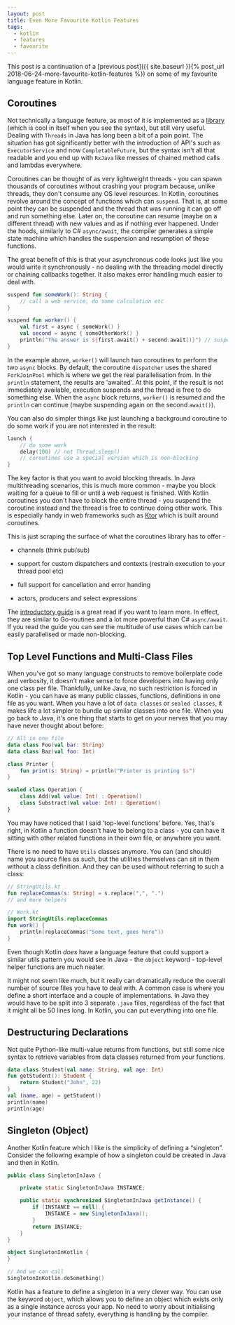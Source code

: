 ```yaml
---
layout: post
title: Even More Favourite Kotlin Features
tags:
  - kotlin
  - features
  - favourite
---
```


This post is a continuation of a [previous post]({{ site.baseurl }}{% post_url 2018-06-24-more-favourite-kotlin-features %}) on some of my favourite language feature in Kotlin.

## Coroutines

Not technically a language feature, as most of it is implemented as a [library](https://github.com/Kotlin/kotlinx.coroutines) (which is cool in itself when you see the syntax), but still very useful. Dealing with `Threads` in Java has long been a bit of a pain point. The situation has got significantly better with the introduction of API's such as `ExecutorService` and now `CompletableFuture`, but the syntax isn't all that readable and you end up with `RxJava` like messes of chained method calls and lambdas everywhere.

Coroutines can be thought of as very lightweight threads - you can spawn thousands of coroutines without crashing your program because, unlike threads, they don't consume any OS level resources. In Kotlin, coroutines revolve around the concept of functions which can `suspend`. That is, at some point they can be suspended and the thread that was running it can go off and run something else. Later on, the coroutine can resume (maybe on a different thread) with new values and as if nothing ever happened. Under the hoods, similarly to C# `async/await`, the compiler generates a simple state machine which handles the suspension and resumption of these functions.

The great benefit of this is that your asynchronous code looks just like you would write it synchronously - no dealing with the threading model directly or chaining callbacks together. It also makes error handling much easier to deal with.

```kotlin
suspend fun someWork(): String {
    // call a web service, do some calculation etc
}

suspend fun worker() {
    val first = async { someWork() }
    val second = async { someOtherWork() } 
    println("The answer is ${first.await() + second.await()}") // suspension point
}
```

In the example above, `worker()` will launch two coroutines to perform the two `async` blocks. By default, the coroutine `dispatcher` uses the shared `ForkJoinPool` which is where we get the real parallelisation from. In the `println` statement, the results are 'awaited'. At this point, if the result is not immediately available, execution suspends and the thread is free to do something else. When the `async` block returns, `worker()` is resumed and the `println` can continue (maybe suspending again on the second `await()`).

You can also do simpler things like just launching a background coroutine to do some work if you are not interested in the result:

```kotlin
launch {
    // do some work
    delay(100) // not Thread.sleep()
    // coroutines use a special version which is non-blocking
}
```

The key factor is that you want to avoid blocking threads. In Java multithreading scenarios, this is much more common - maybe you block waiting for a queue to fill or until a web request is finished. With Kotlin coroutines you don't have to block the entire thread - you suspend the coroutine instead and the thread is free to continue doing other work. This is especially handy in web frameworks such as [Ktor](https://github.com/ktorio/ktor) which is built around coroutines.

This is just scraping the surface of what the coroutines library has to offer - 

- channels (think pub/sub)

- support for custom dispatchers and contexts (restrain execution to your thread pool etc)

- full support for cancellation and error handing

- actors, producers and select expressions

The [introductory guide](https://github.com/Kotlin/kotlinx.coroutines/blob/master/coroutines-guide.md) is a great read if you want to learn more. In effect, they are similar to Go-routines and a lot more powerful than C# `async/await`. If you read the guide you can see the multitude of use cases which can be easily parallelised or made non-blocking.

## Top Level Functions and Multi-Class Files

When you've got so many language constructs to remove boilerplate code and verbosity, it doesn't make sense to force developers into having only one class per file. Thankfully, unlike Java, no such restriction is forced in Kotlin - you can have as many public classes, functions, definitions in one file as you want. When you have a lot of `data classes` or `sealed classes`, it makes life a lot simpler to bundle up similar classes into one file. When you go back to Java, it's one thing that starts to get on your nerves that you may have never thought about before:

```kotlin
// All in one file
data class Foo(val bar: String)
data class Baz(val foo: Int)

class Printer {
    fun print(s: String) = println("Printer is printing $s")
}

sealed class Operation {
    class Add(val value: Int) : Operation()
    class Substract(val value: Int) : Operation()
}
```

You may have noticed that I said 'top-level functions' before. Yes, that's right, in Kotlin a function doesn't have to belong to a class - you can have it sitting with other related functions in their own file, or anywhere you want.

There is no need to have `Utils` classes anymore. You can (and should) name you source files as such, but the utilities themselves can sit in them without a class definition. And they can be used without referring to such a class:

```kotlin
// StringUtils.kt
fun replaceCommas(s: String) = s.replace(",", ".")
// and more helpers

// Work.kt
import StringUtils.replaceCommas
fun work() {
    println(replaceCommas("Some text, goes here"))
}
```

Even though Kotlin *does* have a language feature that could support a similar utils pattern you would see in Java - the `object` keyword - top-level helper functions are much neater.

It might not seem like much, but it really can dramatically reduce the overall number of source files you have to deal with. A common case is where you define a short interface and a couple of implementations. In Java they would have to be split into 3 separate `.java` files, regardless of the fact that it might all be 50 lines long. In Kotlin, you can put everything into one file.

## Destructuring Declarations

Not quite Python-like multi-value returns from functions, but still some nice syntax to retrieve variables from data classes returned from your functions.

```kotlin
data class Student(val name: String, val age: Int)
fun getStudent(): Student {
    return Student("John", 22)
}
val (name, age) = getStudent()
println(name)
println(age)
```

## Singleton (Object)

Another Kotlin feature which I like is the simplicity of defining a “singleton”. Consider the following example of how a singleton could be created in Java and then in Kotlin.

```java
public class SingletonInJava {

    private static SingletonInJava INSTANCE;

    public static synchronized SingletonInJava getInstance() {
        if (INSTANCE == null) {
            INSTANCE = new SingletonInJava();
        }
        return INSTANCE;
    }   
}
```

```kotlin
object SingletonInKotlin {
}

// And we can call
SingletonInKotlin.doSomething()
```

Kotlin has a feature to define a singleton in a very clever way. You can use the keyword `object`, which allows you to define an object which exists only as a single instance across your app. No need to worry about initialising your instance of thread safety, everything is handling by the compiler.
